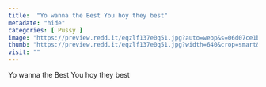 ```yaml
---
title:  "Yo wanna the Best You hoy they best"
metadate: "hide"
categories: [ Pussy ]
image: "https://preview.redd.it/eqzlf137e0q51.jpg?auto=webp&s=06d07ce1ba6b9433f6bf02e51abaf61166508aef"
thumb: "https://preview.redd.it/eqzlf137e0q51.jpg?width=640&crop=smart&auto=webp&s=52d964101c6367f750f3d4b45af1ea212798cca2"
visit: ""
---
```

Yo wanna the Best You hoy they best
